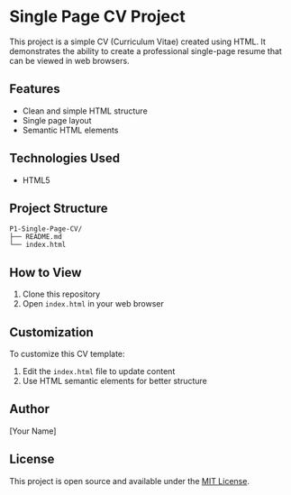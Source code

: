 # Single Page CV Project

This project is a simple CV (Curriculum Vitae) created using HTML. It demonstrates the ability to create a professional single-page resume that can be viewed in web browsers.

## Features

- Clean and simple HTML structure
- Single page layout
- Semantic HTML elements

## Technologies Used

- HTML5

## Project Structure

```
P1-Single-Page-CV/
├── README.md
└── index.html
```

## How to View

1. Clone this repository
2. Open `index.html` in your web browser

## Customization

To customize this CV template:
1. Edit the `index.html` file to update content
2. Use HTML semantic elements for better structure

## Author

[Your Name]

## License

This project is open source and available under the [MIT License](LICENSE).
